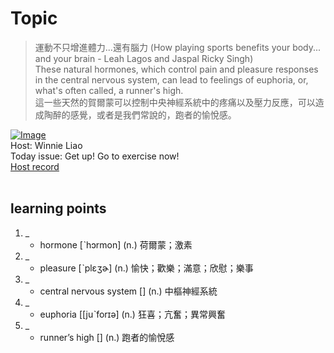 # Topic

> 運動不只增進體力...還有腦力 (How playing sports benefits your body... and your brain - Leah Lagos and Jaspal Ricky Singh) <br>
> These natural hormones, which control pain and pleasure responses in the central nervous system, can lead to feelings of euphoria, or, what's often called, a runner's high. <br>
> 這一些天然的賀爾蒙可以控制中央神經系統中的疼痛以及壓力反應，可以造成陶醉的感覺，或者是我們常說的，跑者的愉悅感。 <br>

[![Image](https://cdn.voicetube.com/assets/thumbnails/hmFQqjMF_f0.jpg)](https://www.youtube.com/embed/hmFQqjMF_f0?rel=0&showinfo=0&cc_load_policy=0&controls=1&autoplay=1&iv_load_policy=3&playsinline=1&wmode=transparent&start=60&end=71&enablejsapi=1&origin=https://tw.voicetube.com&widgetid=1)<br>
Host: Winnie Liao
<br>Today issue: Get up! Go to exercise now!
<br>
[Host record](https://cdn.voicetube.com/tmp/everyday_records/callmeboss901/2928.mp3)
<br><br>
## learning points
1. _
	* hormone [ˋhɔrmon] (n.) 荷爾蒙；激素
2. _
	* pleasure [ˋplɛʒɚ] (n.) 愉快；歡樂；滿意；欣慰；樂事
3. _
	* central nervous system [] (n.) 中樞神經系統
4. _
	* euphoria [[juˋforɪə] (n.) 狂喜；亢奮；異常興奮
5. _
	* runner’s high [] (n.) 跑者的愉悅感
